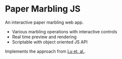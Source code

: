 # Paper Marbling JS

An interactive paper marbling web app.

* Various marbling operations with interactive controls
* Real time preview and rendering
* Scriptable with object oriented JS API

Implements the approach from [Lu et. al.](https://www.computer.org/csdl/mags/cg/2012/06/mcg2012060026-abs.html).